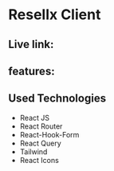 # Resellx Client

## Live link:

## features:

## Used Technologies

- React JS
- React Router
- React-Hook-Form
- React Query
- Tailwind
- React Icons
